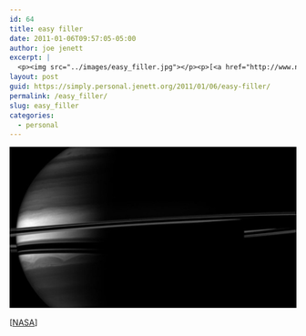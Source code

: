 ```yaml
---
id: 64
title: easy filler
date: 2011-01-06T09:57:05-05:00
author: joe jenett
excerpt: |
  <p><img src="../images/easy_filler.jpg"></p><p>[<a href="http://www.nasa.gov/multimedia/imagegallery/iotd.html">NASA</a>]</p>
layout: post
guid: https://simply.personal.jenett.org/2011/01/06/easy-filler/
permalink: /easy_filler/
slug: easy_filler
categories:
  - personal
---
```

![](../images/easy_filler.jpg)

[[NASA](http://www.nasa.gov/multimedia/imagegallery/iotd.html)]